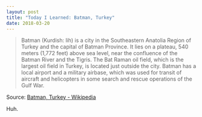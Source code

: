 ```yaml
---
layout: post
title: "Today I Learned: Batman, Turkey"
date: 2018-03-20
---
```


> Batman (Kurdish: lih) is a city in the Southeastern Anatolia Region of Turkey and the capital of Batman Province. It lies on a plateau, 540 meters (1,772 feet) above sea level, near the confluence of the Batman River and the Tigris. The Bat Raman oil field, which is the largest oil field in Turkey, is located just outside the city. Batman has a local airport and a military airbase, which was used for transit of aircraft and helicopters in some search and rescue operations of the Gulf War.

Source: [Batman, Turkey - Wikipedia](https://en.wikipedia.org/wiki/Batman,_Turkey)

Huh.

